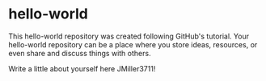 # hello-world
This hello-world repository was created following GitHub's tutorial. Your hello-world repository can be a place where you store ideas, resources, or even share and discuss things with others.

Write a little about yourself here JMiller3711!

